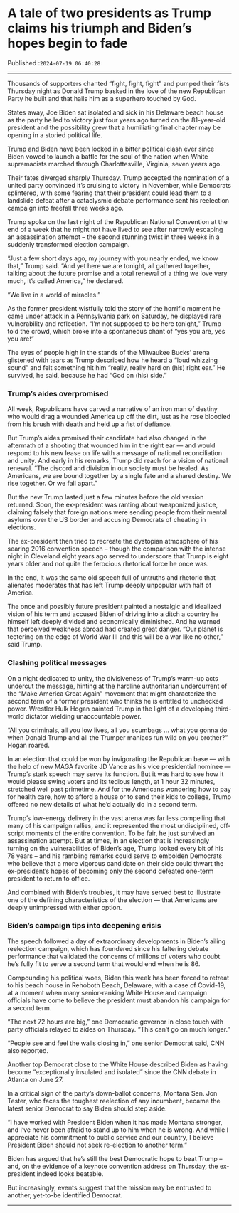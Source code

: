 # A tale of two presidents as Trump claims his triumph and Biden’s hopes begin to fade

Published :`2024-07-19 06:40:28`

---

Thousands of supporters chanted “fight, fight, fight” and pumped their fists Thursday night as Donald Trump basked in the love of the new Republican Party he built and that hails him as a superhero touched by God.

States away, Joe Biden sat isolated and sick in his Delaware beach house as the party he led to victory just four years ago turned on the 81-year-old president and the possibility grew that a humiliating final chapter may be opening in a storied political life.

Trump and Biden have been locked in a bitter political clash ever since Biden vowed to launch a battle for the soul of the nation when White supremacists marched through Charlottesville, Virginia, seven years ago.

Their fates diverged sharply Thursday. Trump accepted the nomination of a united party convinced it’s cruising to victory in November, while Democrats splintered, with some fearing that their president could lead them to a landslide defeat after a cataclysmic debate performance sent his reelection campaign into freefall three weeks ago.

Trump spoke on the last night of the Republican National Convention at the end of a week that he might not have lived to see after narrowly escaping an assassination attempt – the second stunning twist in three weeks in a suddenly transformed election campaign.

“Just a few short days ago, my journey with you nearly ended, we know that,” Trump said. “And yet here we are tonight, all gathered together, talking about the future promise and a total renewal of a thing we love very much, it’s called America,” he declared.

“We live in a world of miracles.”

As the former president wistfully told the story of the horrific moment he came under attack in a Pennsylvania park on Saturday, he displayed rare vulnerability and reflection. “I’m not supposed to be here tonight,” Trump told the crowd, which broke into a spontaneous chant of “yes you are, yes you are!”

The eyes of people high in the stands of the Milwaukee Bucks’ arena glistened with tears as Trump described how he heard a “loud whizzing sound” and felt something hit him “really, really hard on (his) right ear.” He survived, he said, because he had “God on (his) side.”

### Trump’s aides overpromised

All week, Republicans have carved a narrative of an iron man of destiny who would drag a wounded America up off the dirt, just as he rose bloodied from his brush with death and held up a fist of defiance.

But Trump’s aides promised their candidate had also changed in the aftermath of a shooting that wounded him in the right ear — and would respond to his new lease on life with a message of national reconciliation and unity. And early in his remarks, Trump did reach for a vision of national renewal. “The discord and division in our society must be healed. As Americans, we are bound together by a single fate and a shared destiny. We rise together. Or we fall apart.”

But the new Trump lasted just a few minutes before the old version returned. Soon, the ex-president was ranting about weaponized justice, claiming falsely that foreign nations were sending people from their mental asylums over the US border and accusing Democrats of cheating in elections.

The ex-president then tried to recreate the dystopian atmosphere of his searing 2016 convention speech – though the comparison with the intense night in Cleveland eight years ago served to underscore that Trump is eight years older and not quite the ferocious rhetorical force he once was.

In the end, it was the same old speech full of untruths and rhetoric that alienates moderates that has left Trump deeply unpopular with half of America.

The once and possibly future president painted a nostalgic and idealized vision of his term and accused Biden of driving into a ditch a country he himself left deeply divided and economically diminished. And he warned that perceived weakness abroad had created great danger. “Our planet is teetering on the edge of World War III and this will be a war like no other,” said Trump.

### Clashing political messages

On a night dedicated to unity, the divisiveness of Trump’s warm-up acts undercut the message, hinting at the hardline authoritarian undercurrent of the “Make America Great Again” movement that might characterize the second term of a former president who thinks he is entitled to unchecked power. Wrestler Hulk Hogan painted Trump in the light of a developing third-world dictator wielding unaccountable power.

“All you criminals, all you low lives, all you scumbags … what you gonna do when Donald Trump and all the Trumper maniacs run wild on you brother?” Hogan roared.

In an election that could be won by invigorating the Republican base — with the help of new MAGA favorite JD Vance as his vice presidential nominee — Trump’s stark speech may serve its function. But it was hard to see how it would please swing voters and its tedious length, at 1 hour 32 minutes, stretched well past primetime. And for the Americans wondering how to pay for health care, how to afford a house or to send their kids to college, Trump offered no new details of what he’d actually do in a second term.

Trump’s low-energy delivery in the vast arena was far less compelling that many of his campaign rallies, and it represented the most undisciplined, off-script moments of the entire convention. To be fair, he just survived an assassination attempt. But at times, in an election that is increasingly turning on the vulnerabilities of Biden’s age, Trump looked every bit of his 78 years – and his rambling remarks could serve to embolden Democrats who believe that a more vigorous candidate on their side could thwart the ex-president’s hopes of becoming only the second defeated one-term president to return to office.

And combined with Biden’s troubles, it may have served best to illustrate one of the defining characteristics of the election — that Americans are deeply unimpressed with either option.

### Biden’s campaign tips into deepening crisis

The speech followed a day of extraordinary developments in Biden’s ailing reelection campaign, which has foundered since his faltering debate performance that validated the concerns of millions of voters who doubt he’s fully fit to serve a second term that would end when he is 86.

Compounding his political woes, Biden this week has been forced to retreat to his beach house in Rehoboth Beach, Delaware, with a case of Covid-19, at a moment when many senior-ranking White House and campaign officials have come to believe the president must abandon his campaign for a second term.

“The next 72 hours are big,” one Democratic governor in close touch with party officials relayed to aides on Thursday. “This can’t go on much longer.”

“People see and feel the walls closing in,” one senior Democrat said, CNN also reported.

Another top Democrat close to the White House described Biden as having become “exceptionally insulated and isolated” since the CNN debate in Atlanta on June 27.

In a critical sign of the party’s down-ballot concerns, Montana Sen. Jon Tester, who faces the toughest reelection of any incumbent, became the latest senior Democrat to say Biden should step aside.

“I have worked with President Biden when it has made Montana stronger, and I’ve never been afraid to stand up to him when he is wrong. And while I appreciate his commitment to public service and our country, I believe President Biden should not seek re-election to another term.”

Biden has argued that he’s still the best Democratic hope to beat Trump – and, on the evidence of a keynote convention address on Thursday, the ex-president indeed looks beatable.

But increasingly, events suggest that ﻿the mission may be entrusted to another, yet-to-be identified Democrat.

---

